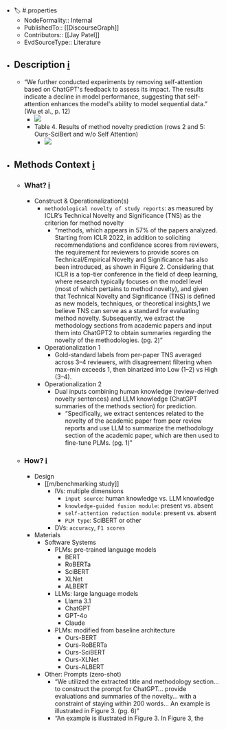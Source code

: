 - 🏷️ #.properties
    - NodeFormality:: Internal
    - PublishedTo:: [[DiscourseGraph]]
    - Contributors:: [[Jay Patel]]
    - EvdSourceType:: Literature
- ## Description [ℹ](((bloFHUOCc)))
    - “We further conducted experiments by removing self-attention based on ChatGPT's feedback to assess its impact. The results indicate a decline in model performance, suggesting that self-attention enhances the model's ability to model sequential data.” (Wu et al., p. 12)
        - ![](https://firebasestorage.googleapis.com/v0/b/firescript-577a2.appspot.com/o/imgs%2Fapp%2Fmegacoglab%2Fkv-61E3GWl.png?alt=media&token=ada2f9fa-4c1e-4c69-965f-16aad19feb52)
        - Table 4. Results of method novelty prediction (rows 2 and 5: Ours-SciBert and w/o Self Attention)
            - ![](https://firebasestorage.googleapis.com/v0/b/firescript-577a2.appspot.com/o/imgs%2Fapp%2Fmegacoglab%2FniGt23lVu7.png?alt=media&token=f7fd2732-0cdc-4bbe-a89e-0f011edabdcd)
- ## Methods Context [ℹ](((VDK_AF-BV)))
    - ### What? [ℹ](((TxRKxShXz)))
        - Construct & Operationalization(s)
            - `methodological novelty of study reports`: as measured by ICLR’s Technical Novelty and Significance (TNS) as the criterion for method novelty
                - “methods, which appears in 57% of the papers analyzed. Starting from ICLR 2022, in addition to soliciting recommendations and confidence scores from reviewers, the requirement for reviewers to provide scores on Technical/Empirical Novelty and Significance has also been introduced, as shown in Figure 2. Considering that ICLR is a top-tier conference in the field of deep learning, where research typically focuses on the model level (most of which pertains to method novelty), and given that Technical Novelty and Significance (TNS) is defined as new models, techniques, or theoretical insights,1 we believe TNS can serve as a standard for evaluating method novelty. Subsequently, we extract the methodology sections from academic papers and input them into ChatGPT2 to obtain summaries regarding the novelty of the methodologies. (pg. 2)”
            - Operationalization 1
                - Gold-standard labels from per-paper TNS averaged across 3–4 reviewers, with disagreement filtering when max–min exceeds 1, then binarized into Low (1–2) vs High (3–4).
            - Operationalization 2
                - Dual inputs combining human knowledge (review-derived novelty sentences) and LLM knowledge (ChatGPT summaries of the methods section) 
                  for prediction.
                    - “Specifically, we extract sentences related to the novelty of the academic paper from peer review reports and use LLM to summarize the methodology section of the academic paper, which are then used to fine-tune PLMs. (pg. 1)"
    - ### How? [ℹ](((aPsvxGz8h)))
        - Design
            - [[m/benchmarking study]]
                - IVs: multiple dimensions
                    - `input source`: human knowledge vs. LLM knowledge
                    -  `knowledge-guided fusion module`: present vs. absent
                    -  `self-attention reduction module`: present vs. absent
                    - `PLM type`: SciBERT or other
                - DVs: `accuracy`, `F1 scores`
        - Materials
            - Software Systems
                - PLMs: pre-trained language models
                    - BERT
                    - RoBERTa
                    - SciBERT
                    - XLNet
                    - ALBERT
                - LLMs: large language models
                    - Llama 3.1
                    - ChatGPT
                    - GPT-4o
                    - Claude
                - PLMs: modified from baseline architecture
                    - Ours-BERT
                    - Ours-RoBERTa
                    - Ours-SciBERT
                    - Ours-XLNet
                    - Ours-ALBERT
            - Other: Prompts (zero-shot)
                - “We utilized the extracted title and methodology section… to construct the 
                  prompt for ChatGPT… provide evaluations and summaries of the novelty… 
                  with a constraint of staying within 200 words… An example is illustrated
                  in Figure 3. (pg. 6)"
                - “An example is illustrated in Figure 3. In Figure 3, the <Title> in the prompt section is the paper title used to generate feedback, and <Method> represents the methodology section extracted from the paper using manually defined rules. To ensure concise feedback generation, we set a limit of no more than 200 words for the feedback, equivalent to the content of a summary. (pg. 6)"
                    - Figure 3. An example of our prompt and feedback.
                        -  ![](https://firebasestorage.googleapis.com/v0/b/firescript-577a2.appspot.com/o/imgs%2Fapp%2Fmegacoglab%2FqpYHbwVTFI.png?alt=media&token=0bc8dd5f-89c5-4bb8-9027-1b0a1ebc8749)
        - Measures
            - TNS scale and descriptions used as the novelty gold standard for methods (1–4, with semantic descriptors).
                -  “The distribution of Technical Novelty and Significance scores ranges from 1 to 4… 1: The contributions are neither significant nor novel… 4: The contributions are significant, and do not exist in prior works… we retained only the scores for Technical Novelty and Significance (TNS) as the gold standard for novelty.” (p. 13)
        - Study Procedures
            - Figure 1. ChatGPT provides feedback and scores for the novelty of the paper's methodology. This paper's novelty score is 3. On the left are the prompts, and on the right are the feedback responses (pg. 2)
                - ![](https://firebasestorage.googleapis.com/v0/b/firescript-577a2.appspot.com/o/imgs%2Fapp%2Fmegacoglab%2F59iey0VjtO.png?alt=media&token=08bcd22a-0b47-4112-8b13-6e8c888dab41)
            - source reviews per paper, extract novelty sentences,  inject method/title into prompt, get ChatGPT evaluation of study novelty
        - Analyses
            - unspecified computations: accuracies and F1 scores
    - ### Who? [ℹ](((urwvcpq8p)))
        - Population: study reports in CS/ML or more broadly in technical scholarly disciplines
        - Sample (dataset): `ICLR 2022 OpenReview`
            - 3,376 ICLR papers with reviews and decisions collected; after preprocessing, 
              filtering, and binarization, the final dataset contains 2,432 labeled 
              instances.
                - “obtain our peer-review data from the OpenReview platform. The International Conference on Learning Representations (ICLR) is a premier conference in the field of machine learning. We wrote a web crawler code to retrieve a total of 3376 ICLR papers, each containing peer-review comments and its decision, accepted (ACC), rejected (REJ), and withdrawn (WDR). (pg. 6)”
                - “the final dataset consists of 2432 instances.” (pg. 7)
- ## Other
    - ### Context in which the note was created
        - <%SMARTBLOCK:Discourse Node Snippets%>
